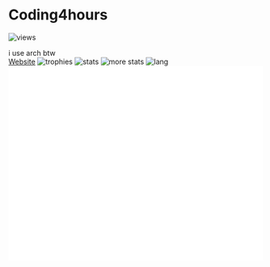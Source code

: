 <!--# HORRAY MY GITHUB ACTIONS ARE BACK!!!! 8/24/2024 9:55 AM PST-->
# Coding4hours

![views](https://komarev.com/ghpvc/?username=Coding4Hours)

i use arch btw
<br/>
[Website](https://coding4hours.is-a.dev)
![trophies](https://github-profile-trophy.vercel.app/?username=coding4hours&no-frame=true&row=1&&margin-w=20&no-bg=true)
![stats](https://github-readme-stats.vercel.app/api?username=Coding4hours&show_icons=true&hide_border=false&show_owner=true&theme=rose_pine)
![more stats](https://github-readme-streak-stats.herokuapp.com/?user=Coding4hours&theme=rose_pine&hide_border=true)
![lang](https://github-readme-stats.vercel.app/api/top-langs/?username=Coding4Hours&layout=compact&hide_border=true&theme=rose_pine)
![metrics](/github-metrics.svg)
